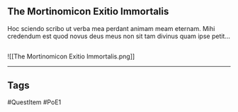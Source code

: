 ## The Mortinomicon Exitio Immortalis
Hoc sciendo scribo ut verba mea perdant animam
meam eternam. Mihi credendum est quod novus
deus meus non sit tam divinus quam ipse petit...
## 
![[The Mortinomicon Exitio Immortalis.png]]

---
## Tags
#QuestItem
#PoE1